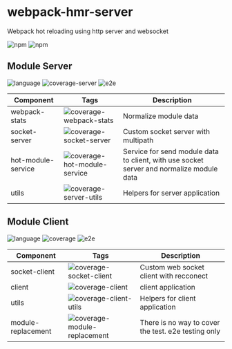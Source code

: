 # webpack-hmr-server
Webpack hot reloading using http server and websocket

![npm](https://img.shields.io/npm/v/webpack-hmr-server)
![npm](https://img.shields.io/npm/dm/webpack-hmr-server)

## Module Server 
![language](https://img.shields.io/badge/language-typescript-blue)
![coverage-server](https://img.shields.io/badge/coverage-95.45%25-green)
![e2e](https://img.shields.io/badge/e2e-waiting-red)

| Component | Tags | Description |
| - | - | - |
| webpack-stats | ![coverage-webpack-stats](https://img.shields.io/badge/coverage-100%25-green) | Normalize module data |
| socket-server | ![coverage-socket-server](https://img.shields.io/badge/coverage-96.42%25-green) | Custom socket server with multipath |
| hot-module-service | ![coverage-hot-module-service](https://img.shields.io/badge/coverage-100%25-green) | Service for send module data to client, with use socket server and normalize module data |
| utils | ![coverage-server-utils](https://img.shields.io/badge/coverage-100%25-green) | Helpers for server application |

## Module Client
![language](https://img.shields.io/badge/language-typescript-blue)
![coverage](https://img.shields.io/badge/coverage-67.78%25-yellow)
![e2e](https://img.shields.io/badge/e2e-waiting-red)

| Component | Tags | Description |
| - | - | - |
| socket-client | ![coverage-socket-client](https://img.shields.io/badge/coverage-100%25-green) | Custom web socket client with recconect |
| client| ![coverage-client](https://img.shields.io/badge/coverage-~69.65%25-yellow) | client application |
| utils | ![coverage-client-utils](https://img.shields.io/badge/coverage-100%25-green) | Helpers for client application |
| module-replacement | ![coverage-module-replacement](https://img.shields.io/badge/coverage-26.19%25-red) | There is no way to cover the test. e2e testing only |
